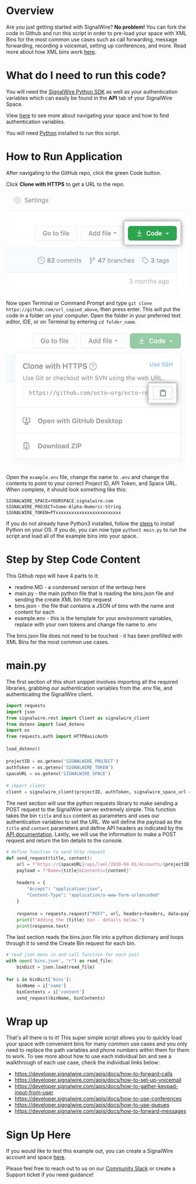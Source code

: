 # Overview 
Are you just getting started with SignalWire? **No problem!** You can fork the code in Github and run this script in order to pre-load your space with XML Bins for the most common use cases such as call forwarding, message forwarding, recording a voicemail, setting up conferences, and more. Read more about how XML bins work [here](https://developer.signalwire.com/apis/docs/creating-and-using-bins-xml). 

# What do I need to run this code?

You will need the [SignalWire Python SDK](https://developer.signalwire.com/compatibility-api/reference/client-libraries-and-sdks#python) as well as your authentication variables which can easily be found in the **API** tab of your SignalWire Space. 

View [here](https://developer.signalwire.com/apis/docs/navigating-your-space#api) to see more about navigating your space and how to find authentication variables. 

You will need [Python](https://www.python.org/downloads/) installed to run this script. 

# How to Run Application 
After navigating to the GitHub repo, click the green Code button. 

Click **Clone with HTTPS** to get a URL to the repo. 
![Clone Button](src/code-button.png)

Now open Terminal or Command Prompt and type `git clone https://github.com/url_copied_above`, then press enter. This will put the code in a folder on your computer. Open the folder in your preferred text editor, IDE, or on Terminal by entering `cd folder_name`. 
![Clone with HTTPS Button](src/https-url-clone.png)

Open the `example.env` file, change the name to `.env` and change the contents to point to your correct Project ID, API Token, and Space URL. When complete, it should look something like this: 

```
SIGNALWIRE_SPACE=YOURSPACE.signalwire.com
SIGNALWIRE_PROJECT=Some-Alpha-Numeric-String
SIGNALWIRE_TOKEN=PTxxxxxxxxxxxxxxxxxxxxxxxxx
```

If you do not already have Python3 installed, follow the [steps](https://www.python.org/downloads/) to install Python on your OS. If you do, you can now type `python3 main.py` to run the script and load all of the example bins into your space. 


# Step by Step Code Content 
This Github repo will have 4 parts to it: 
* readme.MD - a condensed version of the writeup here
* main.py - the main python file that is reading the bins.json file and sending the create XML bin http request 
* bins.json - the file that contains a JSON of bins with the name and content for each 
* example.env - this is the template for your environment variables, replace with your own tokens and change file name to .env

The bins.json file does not need to be touched - it has been prefilled with XML Bins for the most common use cases. 

# main.py 
The first section of this short snippet involves importing all the required libraries, grabbing our authentication variables from the .env file, and authenticating the SignalWire client. 

```python
import requests
import json
from signalwire.rest import Client as signalwire_client
from dotenv import load_dotenv
import os
from requests.auth import HTTPBasicAuth

load_dotenv()

projectID = os.getenv('SIGNALWIRE_PROJECT')
authToken = os.getenv('SIGNALWIRE_TOKEN')
spaceURL = os.getenv('SIGNALWIRE_SPACE')

# import client
client = signalwire_client(projectID, authToken, signalwire_space_url = spaceURL)
```

The next section will use the python requests library to make sending a POST request to the SignalWire server extremely simple. This function takes the bin `title` and `bin` content as parameters and uses our authentication variables to set the URL. We will define the payload as the `title` and `content` parameters and define API headers as indicated by the [API documentation](https://developer.signalwire.com/compatibility-api/reference/create_laml_bins). Lastly, we will use the information to make a POST request and return the bin details to the console. 

```python
# define function to send http request
def send_request(title, content):
    url = f"https://{spaceURL}/api/laml/2010-04-01/Accounts/{projectID}/LamlBins"
    payload = f"Name={title}&Contents={content}"

    headers = {
        "Accept": "application/json",
        "Content-Type": "application/x-www-form-urlencoded"
    }

    response = requests.request("POST", url, headers=headers, data=payload, auth=HTTPBasicAuth(projectID, authToken))
    print(f"Adding the {title} bin - details below.")
    print(response.text)
```

The last section reads the bins.json file into a python dictionary and loops through it to send the Create Bin request for each bin. 
```python 
# read json menu in and call function for each pair
with open('bins.json', "r") as read_file:
    binDict = json.load(read_file)

for i in binDict['bins']:
    binName = i['name']
    binContents = i['content']
    send_request(binName, binContents)
```

# Wrap up 
That's all there is to it! This super simple script allows you to quickly load your space with convenient bins for many common use cases and you only need to replace the path variables and phone numbers within them for them to work. To see more about how to use each individual bin and see a walkthrough of each use case, check the individual links below: 

* https://developer.signalwire.com/apis/docs/how-to-forward-calls
* https://developer.signalwire.com/apis/docs/how-to-set-up-voicemail
* https://developer.signalwire.com/apis/docs/how-to-gather-keypad-input-from-user
* https://developer.signalwire.com/apis/docs/how-to-use-conferences
* https://developer.signalwire.com/apis/docs/how-to-use-queues
* https://developer.signalwire.com/apis/docs/how-to-forward-messages


# Sign Up Here

If you would like to test this example out, you can create a SignalWire account and space [here](https://m.signalwire.com/signups/new?s=1).

Please feel free to reach out to us on our [Community Slack](https://join.slack.com/t/signalwire-community/shared_invite/zt-sjagsni8-AYKmOMhP_1sVMvz9Ya_r0Q) or create a Support ticket if you need guidance!